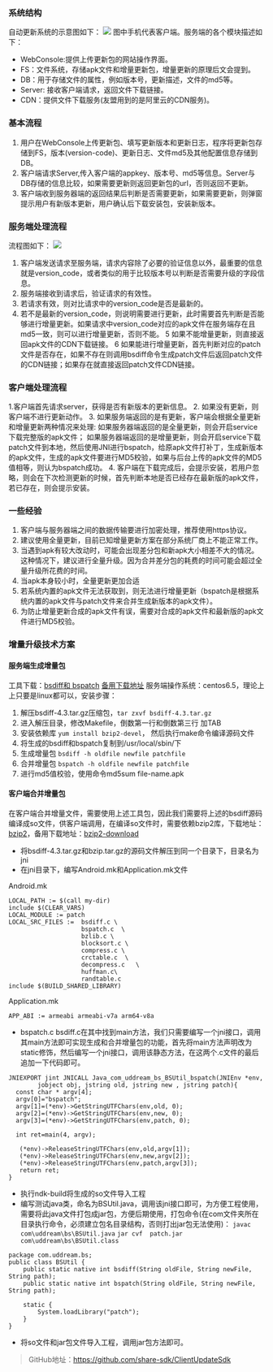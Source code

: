### 系统结构
自动更新系统的示意图如下：
![](http://blog.qiniu.uddream.cn/update_zengliang_introduce.jpg)
图中手机代表客户端。服务端的各个模块描述如下：
- WebConsole:提供上传更新包的网站操作界面。
- FS：文件系统，存储apk文件和增量更新包，增量更新的原理后文会提到。
- DB：用于存储文件的属性，例如版本号，更新描述，文件的md5等。
- Server: 接收客户端请求，返回文件下载链接。
- CDN：提供文件下载服务(友盟用到的是阿里云的CDN服务)。

### 基本流程
1.  用户在WebConsole上传更新包、填写更新版本和更新日志，程序将更新包存储到FS，版本(version-code)、更新日志、文件md5及其他配置信息存储到DB。
2. 客户端请求Server,传入客户端的appkey、版本号、md5等信息。Server与DB存储的信息比较，如果需要更新则返回更新包的url，否则返回不更新。
3. 客户端收到服务器端的返回结果后判断是否需要更新，如果需要更新，则弹窗提示用户有新版本更新，用户确认后下载安装包，安装新版本。

### 服务端处理流程
流程图如下：
![](http://blog.qiniu.uddream.cn/update_zengliang_flow.png)
1. 客户端发送请求至服务端，请求内容除了必要的验证信息以外，最重要的信息就是version_code，或者类似的用于比较版本号以判断是否需要升级的字段信息。
2. 服务端接收到请求后，验证请求的有效性。
3. 若请求有效，则对比请求中的version_code是否是最新的。
4. 若不是最新的version_code，则说明需要进行更新，此时需要首先判断是否能够进行增量更新。如果请求中version_code对应的apk文件在服务端存在且md5一致，则可以进行增量更新，否则不能。
5 如果不能增量更新，则直接返回apk文件的CDN下载链接。
6 如果能进行增量更新，首先判断对应的patch文件是否存在，如果不存在则调用bsdiff命令生成patch文件后返回patch文件的CDN链接；如果存在就直接返回patch文件CDN链接。

### 客户端处理流程
1.客户端首先请求server，获得是否有新版本的更新信息。
2. 如果没有更新，则客户端不进行更新动作。
3. 如果服务端返回的是有更新，客户端会根据全量更新和增量更新两种情况来处理:  如果服务器端返回的是全量更新，则会开启service下载完整版的apk文件； 如果服务器端返回的是增量更新，则会开启service下载patch文件到本地，然后使用JNI进行bspatch，给原apk文件打补丁，生成新版本的apk文件，生成的apk文件要进行MD5校验，如果与后台上传的apk文件的MD5值相等，则认为bspatch成功。
4. 客户端在下载完成后，会提示安装，若用户忽略，则会在下次检测更新的时候，首先判断本地是否已经存在最新版的apk文件，若已存在，则会提示安装。

### 一些经验
1. 客户端与服务器端之间的数据传输要进行加密处理，推荐使用https协议。
2. 建议使用全量更新，目前已知增量更新方案在部分系统厂商上不能正常工作。
3. 当遇到apk有较大改动时，可能会出现差分包和新apk大小相差不大的情况。这种情况下，建议进行全量升级。因为合并差分包的耗费的时间可能会超过全量升级所花费的时间。
4. 当apk本身较小时，全量更新更加合适
5. 若系统内置的apk文件无法获取到，则无法进行增量更新（bspatch是根据系统内置的apk文件与patch文件来合并生成新版本的apk文件）。
6. 为防止增量更新合成的apk文件有误，需要对合成的apk文件和最新版的apk文件进行MD5校验。

### 增量升级技术方案
#### 服务端生成增量包
工具下载：[bsdiff和 bspatch](http://www.daemonology.net/bsdiff/)
[备用下载地址](http://blog.qiniu.uddream.cn/bsdiff-4.3.tar.gz)
服务端操作系统：centos6.5，理论上上只要是linux都可以，安装步骤：
1. 解压bsdiff-4.3.tar.gz压缩包，`tar zxvf bsdiff-4.3.tar.gz`
2. 进入解压目录，修改Makefile，倒数第一行和倒数第三行 加TAB
3. 安装依赖库 `yum install bzip2-devel`， 然后执行make命令编译源码文件
4.  将生成的bsdiff和bspatch复制到/usr/local/sbin/下
5. 生成增量包 `bsdiff -h oldfile newfile patchfile`
6. 合并增量包 `bspatch -h oldfile newfile patchfile`
7. 进行md5值校验，使用命令md5sum file-name.apk

#### 客户端合并增量包
在客户端合并增量文件，需要使用上述工具包，因此我们需要将上述的bsdiff源码编译成so文件，供客户端调用，在编译so文件时，需要依赖bzip2库，下载地址：[bzip2](http://www.bzip.org/downloads.html)，备用下载地址：[bzip2-download](http://blog.qiniu.uddream.cn/bzip2-1.0.6.tar.gz)
- 将bsdiff-4.3.tar.gz和bzip.tar.gz的源码文件解压到同一个目录下，目录名为jni
- 在jni目录下，编写Android.mk和Application.mk文件

Android.mk
```
LOCAL_PATH := $(call my-dir)
include $(CLEAR_VARS)
LOCAL_MODULE := patch
LOCAL_SRC_FILES := 	bsdiff.c \
					bspatch.c  \
					bzlib.c \
					blocksort.c \
					compress.c \
					crctable.c  \
					decompress.c   \
					huffman.c\
					randtable.c
include $(BUILD_SHARED_LIBRARY)
```
Application.mk
```
APP_ABI := armeabi armeabi-v7a arm64-v8a
```
- bspatch.c bsdiff.c在其中找到main方法，我们只需要编写一个jni接口，调用其main方法即可实现生成和合并增量包的功能，首先将main方法声明改为static修饰，然后编写一个jni接口，调用该静态方法，在这两个.c文件的最后追加一下代码即可。
```
JNIEXPORT jint JNICALL Java_com_uddream_bs_BSUtil_bspatch(JNIEnv *env,  
        jobject obj, jstring old, jstring new , jstring patch){  
  const char * argv[4];  
  argv[0]="bspatch";  
  argv[1]=(*env)->GetStringUTFChars(env,old, 0);  
  argv[2]=(*env)->GetStringUTFChars(env,new, 0);  
  argv[3]=(*env)->GetStringUTFChars(env,patch, 0);  
    
  int ret=main(4, argv);  
    
   (*env)->ReleaseStringUTFChars(env,old,argv[1]);  
   (*env)->ReleaseStringUTFChars(env,new,argv[2]);  
   (*env)->ReleaseStringUTFChars(env,patch,argv[3]);  
   return ret;  
}
```
- 执行ndk-build将生成的so文件导入工程
- 编写测试java类，命名为BSUtil.java，调用该jni接口即可，为方便工程使用，需要将此java文件打包成jar包，方便后期使用，打包命令(在com文件夹所在目录执行命令，必须建立包名目录结构，否则打出jar包无法使用)：
`javac com\uddream\bs\BSUtil.java`
`jar cvf  patch.jar com\uddream\bs\BSUtil.class`
```
package com.uddream.bs;
public class BSUtil {
    public static native int bsdiff(String oldFile, String newFile, String path);
    public static native int bspatch(String oldFile, String newFile, String path);

    static {
        System.loadLibrary("patch");
    }
}
```
- 将so文件和jar包文件导入工程，调用jar包方法即可。

> GitHub地址：https://github.com/share-sdk/ClientUpdateSdk
